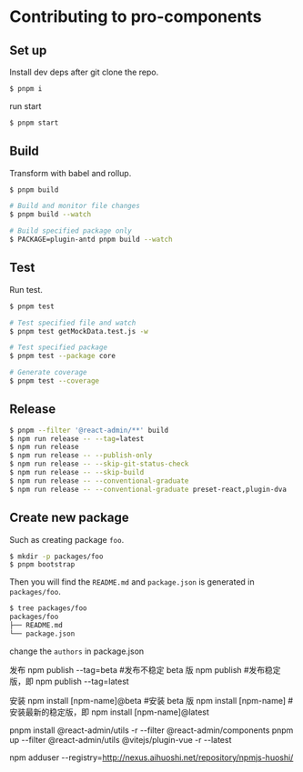 # Contributing to pro-components

## Set up

Install dev deps after git clone the repo.

```bash
$ pnpm i
```

run start

```bash
$ pnpm start
```

## Build

Transform with babel and rollup.

```bash
$ pnpm build

# Build and monitor file changes
$ pnpm build --watch

# Build specified package only
$ PACKAGE=plugin-antd pnpm build --watch
```

## Test

Run test.

```bash
$ pnpm test

# Test specified file and watch
$ pnpm test getMockData.test.js -w

# Test specified package
$ pnpm test --package core

# Generate coverage
$ pnpm test --coverage
```

## Release

```bash
$ pnpm --filter '@react-admin/**' build
$ npm run release -- --tag=latest
$ npm run release
$ npm run release -- --publish-only
$ npm run release -- --skip-git-status-check
$ npm run release -- --skip-build
$ npm run release -- --conventional-graduate
$ npm run release -- --conventional-graduate preset-react,plugin-dva
```

## Create new package

Such as creating package `foo`.

```bash
$ mkdir -p packages/foo
$ pnpm bootstrap
```

Then you will find the `README.md` and `package.json` is generated in `packages/foo`.

```bash
$ tree packages/foo
packages/foo
├── README.md
└── package.json
```

change the `authors` in package.json

发布 npm publish --tag=beta #发布不稳定 beta 版 npm publish #发布稳定版，即 npm publish --tag=latest

安装 npm install [npm-name]@beta #安装 beta 版 npm install [npm-name] #安装最新的稳定版，即 npm install [npm-name]@latest

pnpm install @react-admin/utils -r --filter @react-admin/components pnpm up --filter @react-admin/utils @vitejs/plugin-vue -r --latest


npm adduser --registry=http://nexus.aihuoshi.net/repository/npmjs-huoshi/

